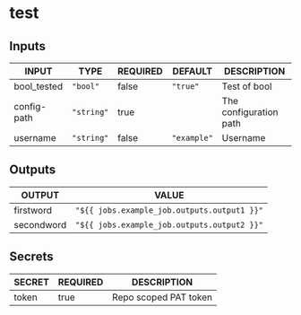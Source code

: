 # test

## Inputs

<!-- AUTO-DOC-INPUT:START - Do not remove or modify this section -->

|    INPUT    |    TYPE    | REQUIRED |   DEFAULT   |      DESCRIPTION       |
|-------------|------------|----------|-------------|------------------------|
| bool_tested |  `"bool"`  |  false   |  `"true"`   |      Test of bool      |
| config-path | `"string"` |   true   |             | The configuration path |
|  username   | `"string"` |  false   | `"example"` |        Username        |

<!-- AUTO-DOC-INPUT:END -->

## Outputs

<!-- AUTO-DOC-OUTPUT:START - Do not remove or modify this section -->

|   OUTPUT   |                    VALUE                    |
|------------|---------------------------------------------|
| firstword  | `"${{ jobs.example_job.outputs.output1 }}"` |
| secondword | `"${{ jobs.example_job.outputs.output2 }}"` |

<!-- AUTO-DOC-OUTPUT:END -->

## Secrets

<!-- AUTO-DOC-SECRETS:START - Do not remove or modify this section -->

| SECRET | REQUIRED |      DESCRIPTION      |
|--------|----------|-----------------------|
| token  |   true   | Repo scoped PAT token |

<!-- AUTO-DOC-SECRETS:END -->
